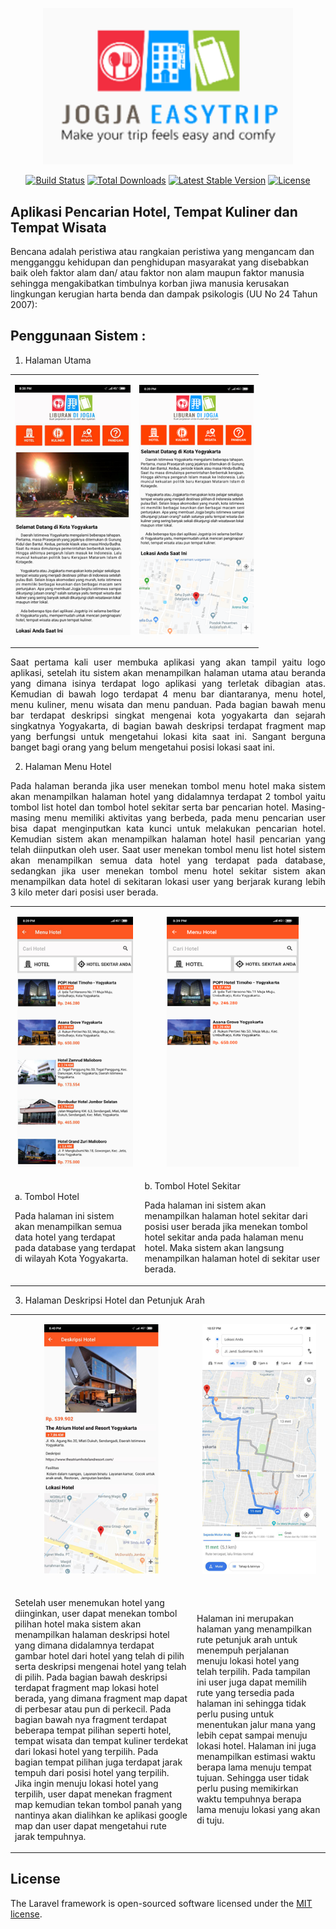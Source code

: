 <!-- <p align="center"><a href="https://laravel.com" target="_blank"><img src="https://raw.githubusercontent.com/laravel/art/master/logo-lockup/5%20SVG/2%20CMYK/1%20Full%20Color/laravel-logolockup-cmyk-red.svg" width="400"></a></p> -->
<p align="center"><a href="https://laravel.com" target="_blank"><img src="Website/uploaded/logo/logo-app.png" width="400"></a></p>

<p align="center">
<a href="https://travis-ci.org/laravel/framework"><img src="https://travis-ci.org/laravel/framework.svg" alt="Build Status"></a>
<a href="https://packagist.org/packages/laravel/framework"><img src="https://img.shields.io/packagist/dt/laravel/framework" alt="Total Downloads"></a>
<a href="https://packagist.org/packages/laravel/framework"><img src="https://img.shields.io/packagist/v/laravel/framework" alt="Latest Stable Version"></a>
<a href="https://packagist.org/packages/laravel/framework"><img src="https://img.shields.io/packagist/l/laravel/framework" alt="License"></a>
</p>

## Aplikasi Pencarian Hotel, Tempat Kuliner dan Tempat Wisata 

Bencana adalah peristiwa atau rangkaian peristiwa yang mengancam dan mengganggu kehidupan dan penghidupan masyarakat yang disebabkan baik oleh faktor alam dan/ atau faktor non alam maupun faktor manusia sehingga mengakibatkan timbulnya korban jiwa manusia kerusakan lingkungan kerugian harta benda dan dampak psikologis (UU No 24 Tahun 2007):

## Penggunaan Sistem : 
1.	Halaman Utama

<table border="0" align="center">
 <tr>
    <td>
        <p align="center"><img src="Website/assets/img/portofolio/app/home.png" alt="" height="400"></p>
    </td>
    <td>
        <p align="center"><img src="Website/assets/img/portofolio/app/home2.png" alt="" height="400"></p>
    </td>
 </tr>
</table>

<p align="justify">Saat pertama kali user membuka aplikasi yang akan tampil yaitu logo aplikasi, setelah itu sistem akan menampilkan halaman utama atau beranda yang dimana isinya terdapat logo aplikasi yang terletak dibagian atas. Kemudian di bawah logo terdapat 4 menu bar diantaranya, menu hotel, menu kuliner, menu wisata dan menu panduan. Pada bagian bawah menu bar terdapat deskripsi singkat mengenai kota yogyakarta dan sejarah singkatnya Yogyakarta, di bagian bawah deskripsi terdapat fragment map yang berfungsi untuk mengetahui lokasi kita saat ini. Sangant berguna banget bagi orang yang belum mengetahui posisi lokasi saat ini.</p>



2.	Halaman Menu Hotel

<p align="justify">Pada halaman beranda jika user menekan tombol menu hotel maka sistem akan menampilkan halaman hotel yang didalamnya terdapat 2 tombol yaitu tombol list hotel dan tombol hotel sekitar serta bar pencarian hotel. Masing-masing menu memiliki aktivitas yang berbeda, pada menu pencarian user bisa dapat menginputkan kata kunci untuk melakukan pencarian hotel. Kemudian sistem akan menampilkan halaman hotel hasil pencarian yang telah diinputkan oleh user. Saat user menekan tombol menu list hotel sistem akan menampilkan semua data hotel yang terdapat pada database, sedangkan jika user menekan tombol menu hotel sekitar sistem akan menampilkan data hotel di sekitaran lokasi user yang berjarak kurang lebih 3 kilo meter dari posisi user berada.</p>

<table border="0">
 <tr>
    <td align="center">
        <p align="center"><img src="Website/assets/img/portofolio/app/hotel.png" alt="" height="400"></p>
    </td>
    <td align="center">
        <p align="center"><img src="Website/assets/img/portofolio/app/hotel-sekitar.png" alt="" height="400"></p>
    </td>
 </tr>
 <tr>
    <td>
        a. Tombol Hotel
        <p align="justufy">Pada halaman ini sistem akan menampilkan semua data hotel yang terdapat pada database yang terdapat di wilayah Kota Yogyakarta.</p>
    </td>
    <td>
        b. Tombol Hotel Sekitar
        <p align="justufy">Pada halaman ini sistem akan menampilkan halaman hotel sekitar dari posisi user berada jika menekan tombol hotel sekitar anda pada halaman menu hotel. Maka sistem akan langsung menampilkan halaman hotel di sekitar user berada.</p>
    </td>
 </tr>
</table>



3.	Halaman Deskripsi Hotel dan Petunjuk Arah

<table border="0" align="center">
 <tr>
    <td>
        <p align="center"><img src="Website/assets/img/portofolio/app/hotel-des.png" alt="" height="400"></p>
    </td>
    <td>
        <p align="center"><img src="Website/assets/img/portofolio/app/hotel-maps.png" alt="" height="400"></p>
    </td>
 </tr>
 <tr>
    <td>
        <p align="justufy">Setelah user menemukan hotel yang diinginkan, user dapat menekan tombol pilihan hotel maka sistem akan menampilkan halaman deskripsi hotel yang dimana didalamnya terdapat gambar hotel dari hotel yang telah di pilih serta deskripsi mengenai hotel yang telah di pilih. Pada bagian bawah deskripsi terdapat fragment map lokasi hotel berada, yang dimana fragment map dapat di perbesar atau pun di perkecil. Pada bagian bawah nya fragment terdapat beberapa tempat pilihan seperti hotel, tempat wisata dan tempat kuliner terdekat dari lokasi hotel yang terpilih. Pada bagian tempat pilihan juga terdapat jarak tempuh dari posisi hotel yang terpilih. Jika ingin menuju lokasi hotel yang terpilih, user dapat menekan fragment map kemudian tekan tombol panah yang nantinya akan dialihkan ke aplikasi google map dan user dapat mengetahui rute jarak tempuhnya.</p>
    </td>
    <td>
        <p align="justufy">Halaman ini merupakan halaman yang menampilkan rute petunjuk arah untuk menempuh perjalanan menuju lokasi hotel yang telah terpilih. Pada tampilan ini user juga dapat memilih rute yang tersedia pada halaman ini sehingga tidak perlu pusing untuk menentukan jalur mana yang lebih cepat sampai menuju lokasi hotel. Halaman ini juga menampilkan estimasi waktu berapa lama menuju tempat tujuan. Sehingga user tidak perlu pusing memikirkan waktu tempuhnya berapa lama menuju lokasi yang akan di tuju.</p>
    </td>
 </tr>
</table>

## License

The Laravel framework is open-sourced software licensed under the [MIT license](https://opensource.org/licenses/MIT).